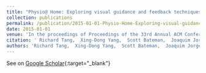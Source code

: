 ```yaml
---
title: "Physio@ Home: Exploring visual guidance and feedback techniques for physiotherapy exercises"
collection: publications
permalink: /publication/2015-01-01-Physio-Home-Exploring-visual-guidance-and-feedback-techniques-for-physiotherapy-exercises
date: 2015-01-01
venue: 'In the proceedings of Proceedings of the 33rd Annual ACM Conference on Human Factors in Computing Systems'
citation: ' Richard Tang,  Xing-Dong Yang,  Scott Bateman,  Joaquim Jorge,  Anthony Tang, &quot;Physio@ Home: Exploring visual guidance and feedback techniques for physiotherapy exercises.&quot; In the proceedings of Proceedings of the 33rd Annual ACM Conference on Human Factors in Computing Systems, 2015.'
authors: 'Richard Tang,  Xing-Dong Yang,  Scott Bateman,  Joaquim Jorge,  Anthony Tang'
---
```

See on [Google Scholar](https://scholar.google.com/scholar?q=Physio@+Home:+Exploring+visual+guidance+and+feedback+techniques+for+physiotherapy+exercises){:target="_blank"}